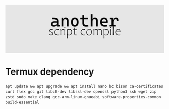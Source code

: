 ![other](https://github.com/Anothermi1/script-compile/raw/main/banner.png)

# Termux dependency

```apt update && apt upgrade && apt install nano bc bison ca-certificates curl flex gcc git libc6-dev libssl-dev openssl python3 ssh wget zip zstd sudo make clang gcc-arm-linux-gnueabi software-properties-common build-essential```
